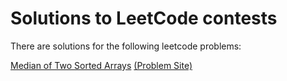 # Solutions to LeetCode contests
There are solutions for the following leetcode problems:

[Median of Two Sorted Arrays](https://github.com/ziad-awad/competitive-programming/blob/main/leetcode/MedianofTwoSortedArrays.cpp)   [(Problem Site)](https://leetcode.com/problems/median-of-two-sorted-arrays/)
